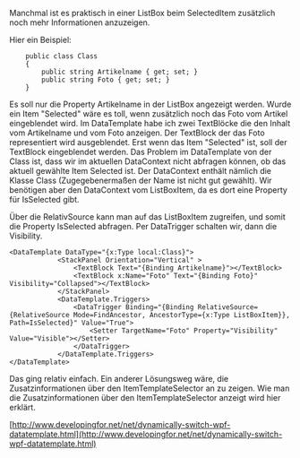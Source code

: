 Manchmal ist es praktisch in einer ListBox beim SelectedItem zusätzlich noch mehr Informationen anzuzeigen.

Hier ein Beispiel:

```
    public class Class
    {
        public string Artikelname { get; set; }
        public string Foto { get; set; }
    }
```

Es soll nur die Property Artikelname in der ListBox angezeigt werden. Wurde ein Item "Selected" wäre es toll, wenn zusätzlich noch das Foto vom Artikel eingeblendet wird. Im DataTemplate habe ich zwei TextBlöcke die den Inhalt vom Artikelname und vom Foto anzeigen. Der TextBlock der das Foto representiert wird ausgeblendet. Erst wenn das Item "Selected" ist, soll der TextBlock eingeblendet werden. Das Problem im DataTemplate von der Class ist, dass wir im aktuellen DataContext nicht abfragen können, ob das aktuell gewählte Item Selected ist. Der DataContext enthält nämlich die Klasse Class (Zugegebenermaßen der Name ist nicht gut gewählt). Wir benötigen aber den DataContext vom ListBoxItem, da es dort eine Property für IsSelected gibt.  

Über die RelativSource kann man auf das ListBoxItem zugreifen, und somit die Property IsSelected abfragen.
Per DataTrigger schalten wir, dann die Visibility.

```
<DataTemplate DataType="{x:Type local:Class}">
            <StackPanel Orientation="Vertical" >
                <TextBlock Text="{Binding Artikelname}"></TextBlock>
                <TextBlock x:Name="Foto" Text="{Binding Foto}" Visibility="Collapsed"></TextBlock>
            </StackPanel>
            <DataTemplate.Triggers>
                <DataTrigger Binding="{Binding RelativeSource={RelativeSource Mode=FindAncestor, AncestorType={x:Type ListBoxItem}}, Path=IsSelected}" Value="True">
                    <Setter TargetName="Foto" Property="Visibility" Value="Visible"></Setter>
                </DataTrigger>
            </DataTemplate.Triggers>
</DataTemplate>
```

Das ging relativ einfach. Ein anderer Lösungsweg wäre, die Zusatzinformationen über den ItemTemplateSelector an zu zeigen. Wie man die Zusatzinformationen über den ItemTemplateSelector anzeigt wird hier erklärt.

[http://www.developingfor.net/net/dynamically-switch-wpf-datatemplate.html](http://www.developingfor.net/net/dynamically-switch-wpf-datatemplate.html)

